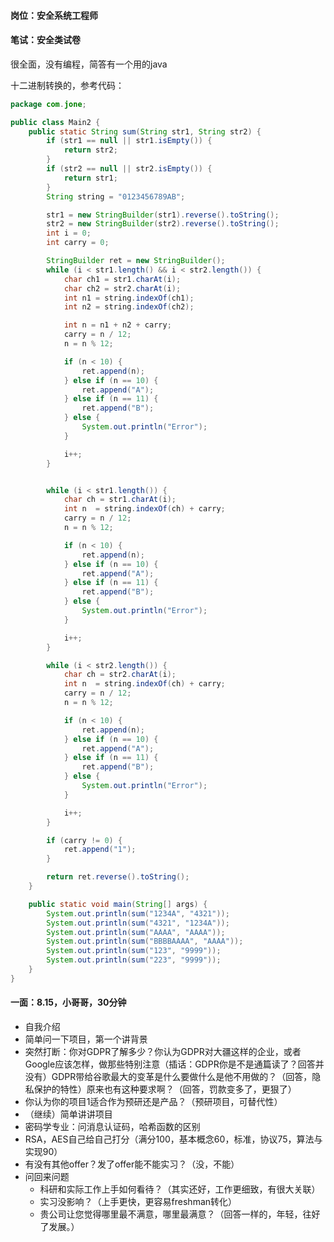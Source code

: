 #### 岗位：安全系统工程师

#### 笔试：安全类试卷

很全面，没有编程，简答有一个用的java

十二进制转换的，参考代码：

```java
package com.jone;

public class Main2 {
    public static String sum(String str1, String str2) {
        if (str1 == null || str1.isEmpty()) {
            return str2;
        }
        if (str2 == null || str2.isEmpty()) {
            return str1;
        }
        String string = "0123456789AB";

        str1 = new StringBuilder(str1).reverse().toString();
        str2 = new StringBuilder(str2).reverse().toString();
        int i = 0;
        int carry = 0;

        StringBuilder ret = new StringBuilder();
        while (i < str1.length() && i < str2.length()) {
            char ch1 = str1.charAt(i);
            char ch2 = str2.charAt(i);
            int n1 = string.indexOf(ch1);
            int n2 = string.indexOf(ch2);

            int n = n1 + n2 + carry;
            carry = n / 12;
            n = n % 12;

            if (n < 10) {
                ret.append(n);
            } else if (n == 10) {
                ret.append("A");
            } else if (n == 11) {
                ret.append("B");
            } else {
                System.out.println("Error");
            }

            i++;
        }


        while (i < str1.length()) {
            char ch = str1.charAt(i);
            int n  = string.indexOf(ch) + carry;
            carry = n / 12;
            n = n % 12;

            if (n < 10) {
                ret.append(n);
            } else if (n == 10) {
                ret.append("A");
            } else if (n == 11) {
                ret.append("B");
            } else {
                System.out.println("Error");
            }

            i++;
        }

        while (i < str2.length()) {
            char ch = str2.charAt(i);
            int n  = string.indexOf(ch) + carry;
            carry = n / 12;
            n = n % 12;

            if (n < 10) {
                ret.append(n);
            } else if (n == 10) {
                ret.append("A");
            } else if (n == 11) {
                ret.append("B");
            } else {
                System.out.println("Error");
            }

            i++;
        }

        if (carry != 0) {
            ret.append("1");
        }

        return ret.reverse().toString();
    }

    public static void main(String[] args) {
        System.out.println(sum("1234A", "4321"));
        System.out.println(sum("4321", "1234A"));
        System.out.println(sum("AAAA", "AAAA"));
        System.out.println(sum("BBBBAAAA", "AAAA"));
        System.out.println(sum("123", "9999"));
        System.out.println(sum("223", "9999"));
    }
}
```

#### 一面：8.15，小哥哥，30分钟

- 自我介绍
- 简单问一下项目，第一个讲背景
- 突然打断：你对GDPR了解多少？你认为GDPR对大疆这样的企业，或者Google应该怎样，做那些特别注意（插话：GDPR你是不是通篇读了？回答并没有）GDPR带给谷歌最大的变革是什么要做什么是他不用做的？（回答，隐私保护的特性）原来也有这种要求啊？（回答，罚款变多了，更狠了）
- 你认为你的项目1适合作为预研还是产品？（预研项目，可替代性）
- （继续）简单讲讲项目
- 密码学专业：问消息认证码，哈希函数的区别
- RSA，AES自己给自己打分（满分100，基本概念60，标准，协议75，算法与实现90）
- 有没有其他offer？发了offer能不能实习？（没，不能）
- 问回来问题
  - 科研和实际工作上手如何看待？（其实还好，工作更细致，有很大关联）
  - 实习没影响？（上手更快，更容易freshman转化）
  - 贵公司让您觉得哪里最不满意，哪里最满意？（回答一样的，年轻，往好了发展。）